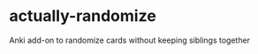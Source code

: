 actually-randomize
==================

Anki add-on to randomize cards without keeping siblings together
